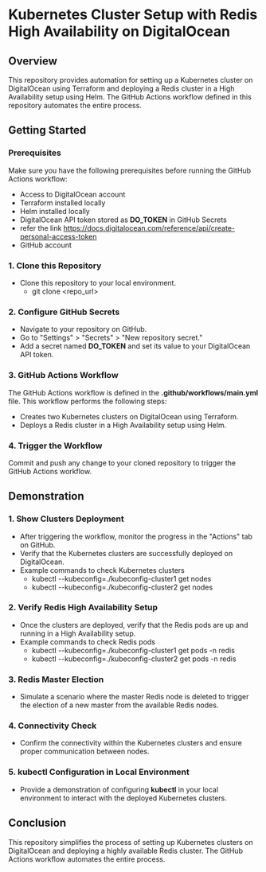 # Kubernetes Cluster Setup with Redis High Availability on DigitalOcean

## Overview
This repository provides automation for setting up a Kubernetes cluster on DigitalOcean using Terraform and deploying a Redis cluster in a High Availability setup using Helm. The GitHub Actions workflow defined in this repository automates the entire process.

## Getting Started

### Prerequisites
Make sure you have the following prerequisites before running the GitHub Actions workflow:
- Access to DigitalOcean account
- Terraform installed locally
- Helm installed locally
- DigitalOcean API token stored as **DO_TOKEN** in GitHub Secrets
- refer the link https://docs.digitalocean.com/reference/api/create-personal-access-token
- GitHub account

### 1. Clone this Repository
- Clone this repository to your local environment.
  - git clone <repo_url>

### 2. Configure GitHub Secrets
- Navigate to your repository on GitHub.
- Go to "Settings" > "Secrets" > "New repository secret."
- Add a secret named **DO_TOKEN** and set its value to your DigitalOcean API token.

### 3. GitHub Actions Workflow
The GitHub Actions workflow is defined in the **.github/workflows/main.yml** file. This workflow performs the following steps:
- Creates two Kubernetes clusters on DigitalOcean using Terraform.
- Deploys a Redis cluster in a High Availability setup using Helm.

### 4. Trigger the Workflow
Commit and push any change to your cloned repository to trigger the GitHub Actions workflow.


## Demonstration

### 1. Show Clusters Deployment
- After triggering the workflow, monitor the progress in the "Actions" tab on GitHub.
- Verify that the Kubernetes clusters are successfully deployed on DigitalOcean.
- Example commands to check Kubernetes clusters
  - kubectl --kubeconfig=./kubeconfig-cluster1 get nodes
  - kubectl --kubeconfig=./kubeconfig-cluster2 get nodes


### 2. Verify Redis High Availability Setup
- Once the clusters are deployed, verify that the Redis pods are up and running in a High Availability setup.
- Example commands to check Redis pods
  - kubectl --kubeconfig=./kubeconfig-cluster1 get pods -n redis
  - kubectl --kubeconfig=./kubeconfig-cluster2 get pods -n redis

### 3. Redis Master Election
- Simulate a scenario where the master Redis node is deleted to trigger the election of a new master from the available Redis nodes.

### 4. Connectivity Check
- Confirm the connectivity within the Kubernetes clusters and ensure proper communication between nodes.

### 5. kubectl Configuration in Local Environment
- Provide a demonstration of configuring **kubectl** in your local environment to interact with the deployed Kubernetes clusters.

## Conclusion
This repository simplifies the process of setting up Kubernetes clusters on DigitalOcean and deploying a highly available Redis cluster. The GitHub Actions workflow automates the entire process.
